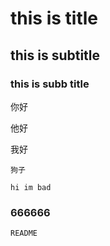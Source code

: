 # this is title
## this is subtitle
### this is subb title
你好

他好

我好

```狗子```

```
hi im bad

```
### 666666

```
README
```
